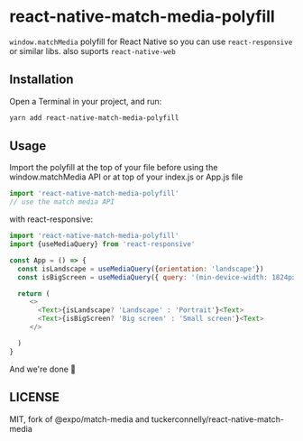 # react-native-match-media-polyfill

`window.matchMedia` polyfill for React Native so you can use `react-responsive` or similar libs. also suports `react-native-web`

## Installation

Open a Terminal in your project, and run:

```sh
yarn add react-native-match-media-polyfill
```

## Usage
Import the polyfill at the top of your file before using the window.matchMedia API or at top of your index.js or App.js file

```js
import 'react-native-match-media-polyfill'
// use the match media API
```

with react-responsive:
```js
import 'react-native-match-media-polyfill'
import {useMediaQuery} from 'react-responsive'

const App = () => {
  const isLandscape = useMediaQuery({orientation: 'landscape'})
  const isBigScreen = useMediaQuery({ query: '(min-device-width: 1824px)' })

  return (
     <>
       <Text>{isLandscape? 'Landscape' : 'Portrait'}<Text>
       <Text>{isBigScreen? 'Big screen' : 'Small screen'}<Text>
     </>

  )
}
```

And we're done 🎉

## LICENSE

MIT, fork of @expo/match-media and tuckerconnelly/react-native-match-media
